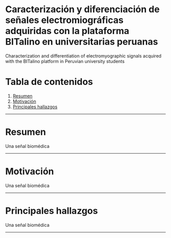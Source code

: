 # Caracterización y diferenciación de señales electromiográficas adquiridas con la plataforma BITalino en universitarias peruanas
Characterization and differentiation of electromyographic signals acquired with the BITalino platform in Peruvian university students

# **Tabla de contenidos**
1. [Resumen](#id1)
2. [Motivación](#id2)
3. [Principales hallazgos](#id3)
   
***

# Resumen <a name="id1"></a>
<p align="justify">
Una señal biomédica 
</p>

***
# Motivación<a name="id2"></a>
<p align="justify">
Una señal biomédica 
</p>

***
# Principales hallazgos<a name="id3"></a>
<p align="justify">
Una señal biomédica 
</p>

***

